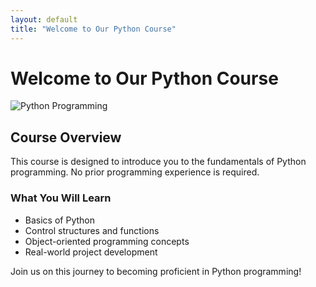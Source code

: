 ```yaml
---
layout: default
title: "Welcome to Our Python Course"
---
```


# Welcome to Our Python Course

![Python Programming](/images/python-course-image.jpg) <!-- Make sure to replace this with a relevant image you have the rights to use -->

## Course Overview

This course is designed to introduce you to the fundamentals of Python programming. No prior programming experience is required.

### What You Will Learn

- Basics of Python
- Control structures and functions
- Object-oriented programming concepts
- Real-world project development

Join us on this journey to becoming proficient in Python programming!
